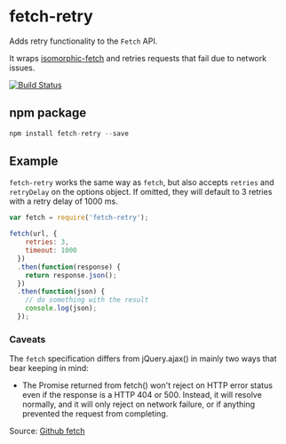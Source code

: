 # fetch-retry

Adds retry functionality to the `Fetch` API.

It wraps [isomorphic-fetch](https://github.com/matthew-andrews/isomoretries) and retries requests that fail due to network issues.

[![Build Status](https://travis-ci.org/jonbern/fetch-retry.svg?branch=master)](https://travis-ci.org/jonbern/fetch-retry)

## npm package

```javascript
npm install fetch-retry --save
```

## Example
`fetch-retry` works the same way as `fetch`, but also accepts `retries` and `retryDelay` on the options object. If omitted, they will default to 3 retries with a retry delay of 1000 ms.

```javascript
var fetch = require('fetch-retry');
```

```javascript
fetch(url, {
    retries: 3,
    timeout: 1000
  })
  .then(function(response) {
    return response.json();
  })
  .then(function(json) {
    // do something with the result
    console.log(json);
  });
```

### Caveats

The `fetch` specification differs from jQuery.ajax() in mainly two ways that bear keeping in mind:

* The Promise returned from fetch() won't reject on HTTP error status even if the response is a HTTP 404 or 500. Instead, it will resolve normally, and it will only reject on network failure, or if anything prevented the request from completing.

Source: [Github fetch](https://github.com/github/fetch#caveats)
